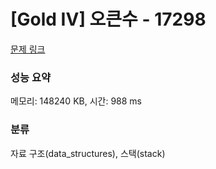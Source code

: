 # [Gold IV] 오큰수 - 17298 

[문제 링크](https://www.acmicpc.net/problem/17298) 

### 성능 요약

메모리: 148240 KB, 시간: 988 ms

### 분류

자료 구조(data_structures), 스택(stack)

